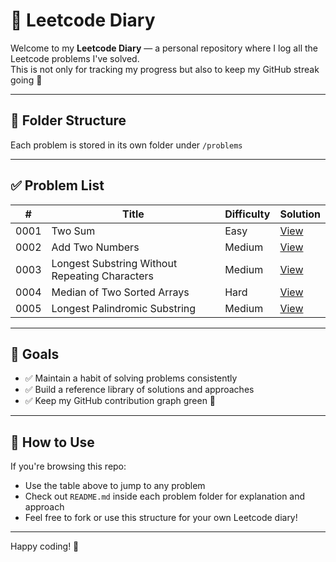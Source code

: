 # 🧠 Leetcode Diary

Welcome to my **Leetcode Diary** — a personal repository where I log all the Leetcode problems I've solved.  
This is not only for tracking my progress but also to keep my GitHub streak going 💚

---

## 📁 Folder Structure

Each problem is stored in its own folder under `/problems`

---

## ✅ Problem List

| # | Title | Difficulty | Solution |
|---|-------|------------|----------|
| 0001 | Two Sum | Easy | [View](problems/0001_two-sum/solution.js) |
| 0002 | Add Two Numbers | Medium | [View](problems/0002_add-two-numbers/solution.js) |
| 0003 | Longest Substring Without Repeating Characters | Medium | [View](problems/0003_longest-substring-without-repeating-characters/solution.js) |
| 0004 | Median of Two Sorted Arrays | Hard | [View](problems/0004_median-of-two-sorted-arrays/solution.js) |
| 0005 | Longest Palindromic Substring | Medium | [View](problems/0005_longest-palindromic-substring/solution.js) |

<!-- Add more entries here as you go -->

---

## 🧩 Goals

- ✅ Maintain a habit of solving problems consistently
- ✅ Build a reference library of solutions and approaches
- ✅ Keep my GitHub contribution graph green 🌱

---

## 🚀 How to Use

If you're browsing this repo:
- Use the table above to jump to any problem
- Check out `README.md` inside each problem folder for explanation and approach
- Feel free to fork or use this structure for your own Leetcode diary!

---

Happy coding! 💪